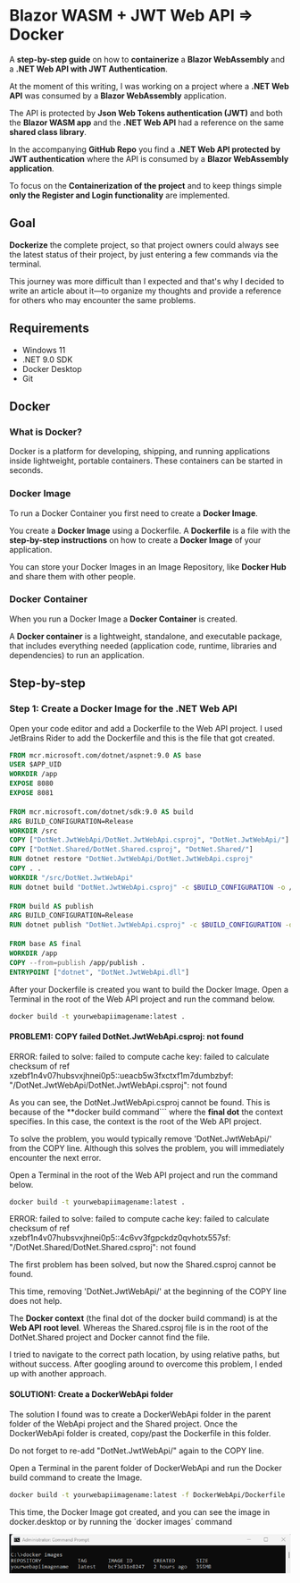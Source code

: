 # Blazor WASM + JWT Web API => Docker

A **step-by-step guide** on how to **containerize** a **Blazor WebAssembly** and a **.NET Web API with JWT Authentication**.

At the moment of this writing, I was working on a project where a **.NET Web API** was consumed by a **Blazor WebAssembly** application.

The API is protected by **Json Web Tokens authentication (JWT)** and both the **Blazor WASM app** and the **.NET Web API** had a reference on the same **shared class library**.

In the accompanying **GitHub Repo** you find a **.NET Web API protected by JWT authentication** where the API is consumed by a **Blazor WebAssembly application**.

To focus on the **Containerization of the project** and to keep things simple **only the Register and Login functionality** are implemented. 

## Goal

**Dockerize** the complete project, so that project owners could always see the latest status of their project, 
by just entering a few commands via the terminal. 

This journey was more difficult than I expected and that's why I decided to write an article about it—to organize my thoughts and provide a reference for others who may encounter the same problems.

## Requirements

- Windows 11
- .NET 9.0 SDK
- Docker Desktop
- Git

## Docker

### What is Docker?

Docker is a platform for developing, shipping, and running applications inside lightweight, portable containers.
These containers can be started in seconds.

### Docker Image

To run a Docker Container you first need to create a **Docker Image**. 

You create a **Docker Image** using a Dockerfile. A **Dockerfile** is a file with the **step-by-step instructions** on how to create a **Docker Image** of your application.

You can store your Docker Images in an Image Repository, like **Docker Hub** and share them with other people.

### Docker Container

When you run a Docker Image a **Docker Container** is created. 

A **Docker container** is a lightweight, standalone, and executable package,
that includes everything needed (application code, runtime, libraries and dependencies) to run an application. 

## Step-by-step

### Step 1: Create a Docker Image for the .NET Web API

Open your code editor and add a Dockerfile to the Web API project. 
I used JetBrains Rider to add the Dockerfile and this is the file that got created.  

```dockerfile
FROM mcr.microsoft.com/dotnet/aspnet:9.0 AS base
USER $APP_UID
WORKDIR /app
EXPOSE 8080
EXPOSE 8081

FROM mcr.microsoft.com/dotnet/sdk:9.0 AS build
ARG BUILD_CONFIGURATION=Release
WORKDIR /src
COPY ["DotNet.JwtWebApi/DotNet.JwtWebApi.csproj", "DotNet.JwtWebApi/"]
COPY ["DotNet.Shared/DotNet.Shared.csproj", "DotNet.Shared/"]
RUN dotnet restore "DotNet.JwtWebApi/DotNet.JwtWebApi.csproj"
COPY . .
WORKDIR "/src/DotNet.JwtWebApi"
RUN dotnet build "DotNet.JwtWebApi.csproj" -c $BUILD_CONFIGURATION -o /app/build

FROM build AS publish
ARG BUILD_CONFIGURATION=Release
RUN dotnet publish "DotNet.JwtWebApi.csproj" -c $BUILD_CONFIGURATION -o /app/publish /p:UseAppHost=false

FROM base AS final
WORKDIR /app
COPY --from=publish /app/publish .
ENTRYPOINT ["dotnet", "DotNet.JwtWebApi.dll"]

```

After your Dockerfile is created you want to build the Docker Image.
Open a Terminal in the root of the Web API project and run the command below.

```bash
docker build -t yourwebapiimagename:latest .
```

#### PROBLEM1: COPY failed DotNet.JwtWebApi.csproj: not found

ERROR: failed to solve: failed to compute cache key: failed to calculate checksum of ref xzebf1n4v07hubsvxjhnei0p5::ueacb5w3fxctxf1m7dumbzbyf: 
"/DotNet.JwtWebApi/DotNet.JwtWebApi.csproj": not found

As you can see, the DotNet.JwtWebApi.csproj cannot be found. 
This is because of the **docker build command``` where the **final dot** the context specifies.
In this case, the context is the root of the Web API project.

To solve the problem, you would typically remove 'DotNet.JwtWebApi/' from the COPY line.
Although this solves the problem, you will immediately encounter the next error.

Open a Terminal in the root of the Web API project and run the command below.

```bash
docker build -t yourwebapiimagename:latest .
```

ERROR: failed to solve: failed to compute cache key: failed to calculate checksum of ref xzebf1n4v07hubsvxjhnei0p5::4c6vv3fgpckdz0qvhotx557sf: 
"/DotNet.Shared/DotNet.Shared.csproj": not found

The first problem has been solved, but now the Shared.csproj cannot be found.

This time, removing 'DotNet.JwtWebApi/' at the beginning of the COPY line does not help.

The **Docker context** (the final dot of the docker build command) is at the **Web API root level**.
Whereas the Shared.csproj file is in the root of the DotNet.Shared project and Docker cannot find the file.

I tried to navigate to the correct path location, by using relative paths, but without success.
After googling around to overcome this problem, I ended up with another approach.

#### SOLUTION1: Create a DockerWebApi folder 

The solution I found was to create a DockerWebApi folder in the parent folder of the WebApi project and the Shared project.
Once the DockerWebApi folder is created, copy/past the Dockerfile in this folder. 

Do not forget to re-add "DotNet.JwtWebApi/" again to the COPY line.

Open a Terminal in the parent folder of DockerWebApi and run the Docker build command to create the Image.

```bash
docker build -t yourwebapiimagename:latest -f DockerWebApi/Dockerfile .
```
This time, the Docker Image got created, and you can see the image in docker.desktop or by running the ´docker images´ command 

![Docker Images](Images/docker_images.png)

 









